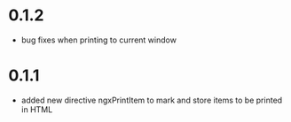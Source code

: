 # 0.1.2
- bug fixes when printing to current window

# 0.1.1
- added new directive ngxPrintItem to mark and store items to be printed in HTML
